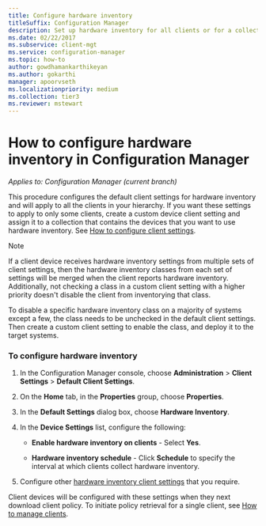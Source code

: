 ```yaml
---
title: Configure hardware inventory
titleSuffix: Configuration Manager
description: Set up hardware inventory for all clients or for a collection in Configuration Manager.
ms.date: 02/22/2017
ms.subservice: client-mgt
ms.service: configuration-manager
ms.topic: how-to
author: gowdhamankarthikeyan
ms.author: gokarthi
manager: apoorvseth
ms.localizationpriority: medium
ms.collection: tier3
ms.reviewer: mstewart
---
```

# How to configure hardware inventory in Configuration Manager

*Applies to: Configuration Manager (current branch)*

This procedure configures the default client settings for hardware inventory and will apply to all the clients in your hierarchy. If you want these settings to apply to only some clients, create a custom device client setting and assign it to a collection that contains the devices that you want to use hardware inventory. See [How to configure client settings](../../../../core/clients/deploy/configure-client-settings.md).

> [!NOTE]
>  If a client device receives hardware inventory settings from multiple sets of client settings, then the hardware inventory classes from each set of settings will be merged when the client reports hardware inventory. Additionally, not checking a class in a custom client setting with a higher priority doesn't disable the client from inventorying that class.

To disable a specific hardware inventory class on a majority of systems except a few, the class needs to be unchecked in the default client settings. Then create a custom client setting to enable the class, and deploy it to the target systems.


### To configure hardware inventory

1.  In the Configuration Manager console, choose **Administration** > **Client Settings** > **Default Client Settings**.

4.  On the **Home** tab, in the **Properties** group, choose **Properties**.

5.  In the **Default Settings** dialog box, choose **Hardware Inventory**.

6.  In the **Device Settings** list, configure the following:

    -   **Enable hardware inventory on clients** - Select **Yes**.

    -   **Hardware inventory schedule** - Click **Schedule** to specify the interval at which clients collect hardware inventory.

7.  Configure other [hardware inventory client settings](../../../../core/clients/deploy/about-client-settings.md#hardware-inventory) that you require.

Client devices will be configured with these settings when they next download client policy. To initiate policy retrieval for a single client, see [How to manage clients](../../../../core/clients/manage/manage-clients.md).
